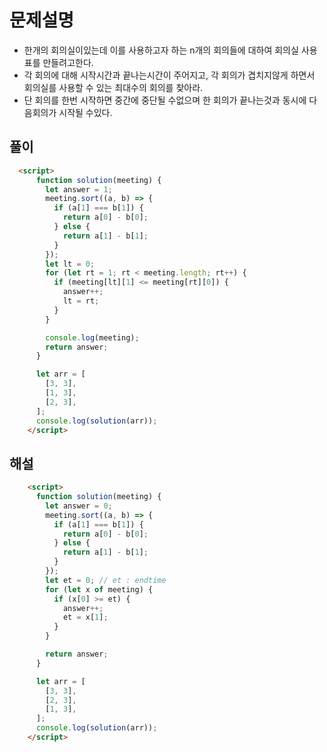 # 문제설명
- 한개의 회의실이있는데 이를 사용하고자 하는 n개의 회의들에 대하여 회의실 사용표를 만들려고한다.
- 각 회의에 대해 시작시간과 끝나는시간이 주어지고, 각 회의가 겹치지않게 하면서 회의실를 사용할 수 있는 최대수의 회의를 찾아라.
- 단 회의를 한번 시작하면 중간에 중단될 수없으며 한 회의가 끝나는것과 동시에 다음회의가 시작될 수있다.


## 풀이
```html
  <script>
      function solution(meeting) {
        let answer = 1;
        meeting.sort((a, b) => {
          if (a[1] === b[1]) {
            return a[0] - b[0];
          } else {
            return a[1] - b[1];
          }
        });
        let lt = 0;
        for (let rt = 1; rt < meeting.length; rt++) {
          if (meeting[lt][1] <= meeting[rt][0]) {
            answer++;
            lt = rt;
          }
        }

        console.log(meeting);
        return answer;
      }

      let arr = [
        [3, 3],
        [1, 3],
        [2, 3],
      ];
      console.log(solution(arr));
    </script>
```


## 해설 
```html
    <script>
      function solution(meeting) {
        let answer = 0;
        meeting.sort((a, b) => {
          if (a[1] === b[1]) {
            return a[0] - b[0];
          } else {
            return a[1] - b[1];
          }
        });
        let et = 0; // et : endtime
        for (let x of meeting) {
          if (x[0] >= et) {
            answer++;
            et = x[1];
          }
        }

        return answer;
      }

      let arr = [
        [3, 3],
        [2, 3],
        [1, 3],
      ];
      console.log(solution(arr));
    </script>
```
